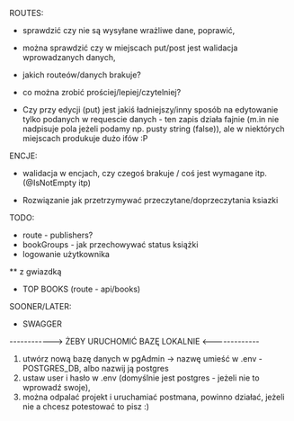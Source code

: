 ROUTES:

- sprawdzić czy nie są wysyłane wrażliwe dane, poprawić,
- można sprawdzić czy w miejscach put/post jest walidacja wprowadzanych danych,

- jakich routeów/danych brakuje?

- co można zrobić prościej/lepiej/czytelniej?

- Czy przy edycji (put) jest jakiś ładniejszy/inny sposób na edytowanie tylko podanych w requescie danych - ten zapis
  działa fajnie (m.in nie nadpisuje pola jeżeli podamy np. pusty string (false)), ale w niektórych miejscach produkuje
  dużo ifów :P

ENCJE:

- walidacja w encjach, czy czegoś brakuje / coś jest wymagane itp. (@IsNotEmpty itp)

- Rozwiązanie jak przetrzymywać przeczytane/doprzeczytania ksiazki

TODO:

- route - publishers?
- bookGroups - jak przechowywać status książki
- logowanie użytkownika

\*\* z gwiazdką

- TOP BOOKS (route - api/books)

SOONER/LATER:

- SWAGGER

------------> ŻEBY URUCHOMIĆ BAZĘ LOKALNIE <-------------

1. utwórz nową bazę danych w pgAdmin -> nazwę umieść w .env - POSTGRES_DB, albo nazwij ją postgres
2. ustaw user i hasło w .env (domyślnie jest postgres - jeżeli nie to wprowadź swoje),
3. można odpalać projekt i uruchamiać postmana, powinno działać, jeżeli nie a chcesz potestować to pisz :)
